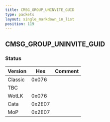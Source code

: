 ```yaml
---
title: CMSG_GROUP_UNINVITE_GUID
type: packets
layout: single_markdown_in_list
position: 119
---
```


## CMSG_GROUP_UNINVITE_GUID

### Status

Version    | Hex        | Comment
---------- | ---------- | ---------- 
Classic    | 0x076      | 
TBC        |            | 
WotLK      | 0x076      | 
Cata       | 0x2E07     | 
MoP        | 0x2E07     | 
